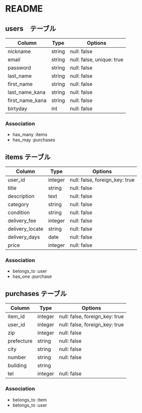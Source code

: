 # README

## users　テーブル

| Column          | Type   | Options     | 
| --------------- | ------ | ----------- | 
| nickname        | string | null: false | 
| email           | string | null: false, unique: true | 
| password        | string | null: false | 
| last_name       | string | null: false | 
| first_name      | string | null: false | 
| last_name_kana  | string | null: false | 
| first_name_kana | string | null: false | 
| birtyday        | int    | null: false | 

### Association
- has_many :items
- has_may :purchases

## items テーブル
| Column          | Type    | Options     | 
| --------------- | ------- | ----------- | 
| user_id         | integer | null: false, foreign_key: true | 
| title           | string  | null: false | 
| description     | text    | null: false | 
| category        | string  | null: false | 
| condition       | string  | null: false | 
| delivery_fee    | integer | null: false | 
| delivery_locate | string  | null: false | 
| delivery_days   | date    | null: false | 
| price           | integer | null: false | 

### Association
- belongs_to :user
- has_one :purchase

## purchases テーブル
| Column     | Type    | Options                        | 
| ---------- | ------- | ------------------------------ | 
| item_id    | integer | null: false, foreign_key: true | 
| user_id    | integer | null: false, foreign_key: true | 
| zip        | integer | null: false                    | 
| prefecture | string  | null: false                    | 
| city       | string  | null: false                    | 
| number     | string  | null: false                    | 
| building   | string  |                                | 
| tel        | integer | null: false                    | 

### Association
- belongs_to :item
- belongs_to :user